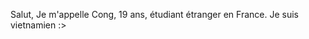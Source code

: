 Salut,
Je m'appelle Cong, 19 ans, étudiant étranger en France. Je suis vietnamien :> 

<!---
narutoyeucauratnhieu/narutoyeucauratnhieu is a ✨ special ✨ repository because its `README.md` (this file) appears on your GitHub profile.
You can click the Preview link to take a look at your changes.
--->
